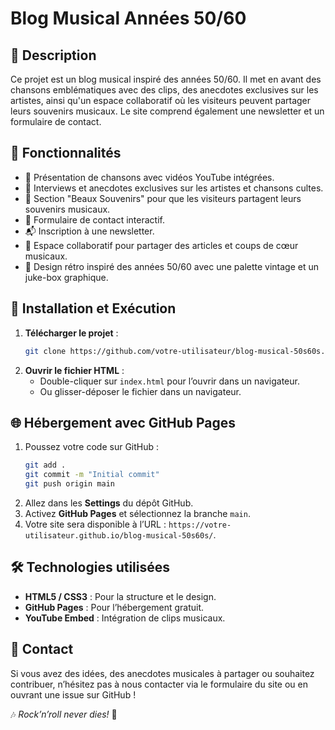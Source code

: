 # Blog Musical Années 50/60

## 📌 Description
Ce projet est un blog musical inspiré des années 50/60. Il met en avant des chansons emblématiques avec des clips, des anecdotes exclusives sur les artistes, ainsi qu'un espace collaboratif où les visiteurs peuvent partager leurs souvenirs musicaux. Le site comprend également une newsletter et un formulaire de contact.

## 🎨 Fonctionnalités
- 🎵 Présentation de chansons avec vidéos YouTube intégrées.
- 📖 Interviews et anecdotes exclusives sur les artistes et chansons cultes.
- 💭 Section "Beaux Souvenirs" pour que les visiteurs partagent leurs souvenirs musicaux.
- 📩 Formulaire de contact interactif.
- 📬 Inscription à une newsletter.
- 🤝 Espace collaboratif pour partager des articles et coups de cœur musicaux.
- 🎷 Design rétro inspiré des années 50/60 avec une palette vintage et un juke-box graphique.

## 🚀 Installation et Exécution
1. **Télécharger le projet** :
   ```bash
   git clone https://github.com/votre-utilisateur/blog-musical-50s60s.git
   ```
2. **Ouvrir le fichier HTML** :
   - Double-cliquer sur `index.html` pour l’ouvrir dans un navigateur.
   - Ou glisser-déposer le fichier dans un navigateur.

## 🌐 Hébergement avec GitHub Pages
1. Poussez votre code sur GitHub :
   ```bash
   git add .
   git commit -m "Initial commit"
   git push origin main
   ```
2. Allez dans les **Settings** du dépôt GitHub.
3. Activez **GitHub Pages** et sélectionnez la branche `main`.
4. Votre site sera disponible à l’URL : `https://votre-utilisateur.github.io/blog-musical-50s60s/`.

## 🛠️ Technologies utilisées
- **HTML5 / CSS3** : Pour la structure et le design.
- **GitHub Pages** : Pour l’hébergement gratuit.
- **YouTube Embed** : Intégration de clips musicaux.

## 📧 Contact
Si vous avez des idées, des anecdotes musicales à partager ou souhaitez contribuer, n’hésitez pas à nous contacter via le formulaire du site ou en ouvrant une issue sur GitHub !

🎶 *Rock’n’roll never dies!* 🎸

